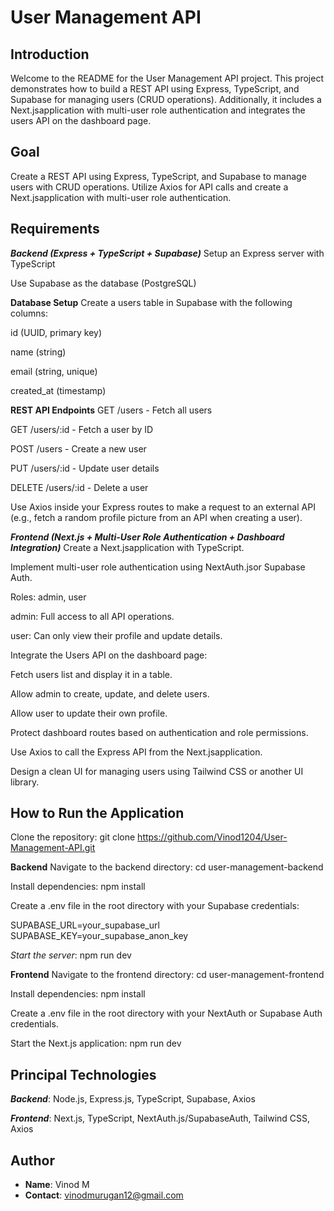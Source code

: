 # User Management API
## Introduction
Welcome to the README for the User Management API project. This project demonstrates how to build a REST API using Express, TypeScript, and Supabase for managing users (CRUD operations). Additionally, it includes a Next.jsapplication with multi-user role authentication and integrates the users API on the dashboard page.

## Goal
Create a REST API using Express, TypeScript, and Supabase to manage users with CRUD operations. Utilize Axios for API calls and create a Next.jsapplication with multi-user role authentication.



## Requirements
***Backend (Express + TypeScript + Supabase)***
Setup an Express server with TypeScript

Use Supabase as the database (PostgreSQL)

**Database Setup**
Create a users table in Supabase with the following columns:

id (UUID, primary key)

name (string)

email (string, unique)

created_at (timestamp)

**REST API Endpoints**
GET /users - Fetch all users

GET /users/:id - Fetch a user by ID

POST /users - Create a new user

PUT /users/:id - Update user details

DELETE /users/:id - Delete a user


Use Axios inside your Express routes to make a request to an external API (e.g., fetch a random profile picture from an API when creating a user).

***Frontend (Next.js + Multi-User Role Authentication + Dashboard Integration)***
Create a Next.jsapplication with TypeScript.

Implement multi-user role authentication using NextAuth.jsor Supabase Auth.

Roles: admin, user

admin: Full access to all API operations.

user: Can only view their profile and update details.

Integrate the Users API on the dashboard page:

Fetch users list and display it in a table.

Allow admin to create, update, and delete users.

Allow user to update their own profile.

Protect dashboard routes based on authentication and role permissions.

Use Axios to call the Express API from the Next.jsapplication.

Design a clean UI for managing users using Tailwind CSS or another UI library.

## How to Run the Application

Clone the repository: git clone https://github.com/Vinod1204/User-Management-API.git

**Backend**
Navigate to the backend directory: cd user-management-backend

Install dependencies: npm install

Create a .env file in the root directory with your Supabase credentials:

SUPABASE_URL=your_supabase_url
SUPABASE_KEY=your_supabase_anon_key

*Start the server*: npm run dev

**Frontend**
Navigate to the frontend directory: cd user-management-frontend

Install dependencies: npm install

Create a .env file in the root directory with your NextAuth or Supabase Auth credentials.

Start the Next.js application: npm run dev

## Principal Technologies
***Backend***: Node.js, Express.js, TypeScript, Supabase, Axios

***Frontend***: Next.js, TypeScript, NextAuth.js/SupabaseAuth, Tailwind CSS, Axios


## Author
- **Name**: Vinod M
- **Contact**: vinodmurugan12@gmail.com

